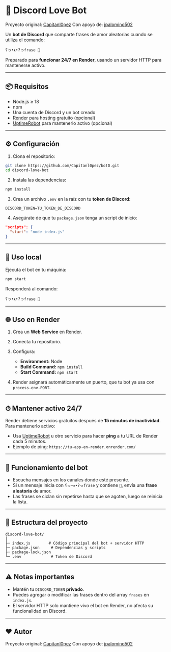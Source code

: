 # 💖 Discord Love Bot

Proyecto original: [Capitanl0pez](https://github.com/Capitanl0pez)
Con apoyo de: [jpalomino502](https://github.com/jpalomino502)

Un **bot de Discord** que comparte frases de amor aleatorias cuando se utiliza el comando:

```
ʕっ•ᴥ•ʔっfrase 💝
```

Preparado para **funcionar 24/7 en Render**, usando un servidor HTTP para mantenerse activo.

---

## 📦 Requisitos

* Node.js ≥ 18
* npm
* Una cuenta de Discord y un bot creado
* [Render](https://render.com/) para hosting gratuito (opcional)
* [UptimeRobot](https://uptimerobot.com/) para mantenerlo activo (opcional)

---

## ⚙️ Configuración

1. Clona el repositorio:

```bash
git clone https://github.com/Capitanl0pez/botD.git
cd discord-love-bot
```

2. Instala las dependencias:

```bash
npm install
```

3. Crea un archivo `.env` en la raíz con tu **token de Discord**:

```env
DISCORD_TOKEN=TU_TOKEN_DE_DISCORD
```

4. Asegúrate de que tu `package.json` tenga un script de inicio:

```json
"scripts": {
  "start": "node index.js"
}
```

---

## 🚀 Uso local

Ejecuta el bot en tu máquina:

```bash
npm start
```

Responderá al comando:

```
ʕっ•ᴥ•ʔっfrase 💝
```

---

## 🌐 Uso en Render

1. Crea un **Web Service** en Render.
2. Conecta tu repositorio.
3. Configura:

   * **Environment:** Node
   * **Build Command:** `npm install`
   * **Start Command:** `npm start`
4. Render asignará automáticamente un puerto, que tu bot ya usa con `process.env.PORT`.

---

## ⏱ Mantener activo 24/7

Render detiene servicios gratuitos después de **15 minutos de inactividad**. Para mantenerlo activo:

* Usa [UptimeRobot](https://uptimerobot.com/) u otro servicio para hacer **ping** a tu URL de Render cada 5 minutos.
* Ejemplo de ping: `https://tu-app-en-render.onrender.com/`

---

## 💬 Funcionamiento del bot

* Escucha mensajes en los canales donde esté presente.
* Si un mensaje inicia con `ʕっ•ᴥ•ʔっfrase` y contiene `💝`, envía una **frase aleatoria** de amor.
* Las frases se ciclan sin repetirse hasta que se agoten, luego se reinicia la lista.

---

## 📌 Estructura del proyecto

```
discord-love-bot/
│
├─ index.js        # Código principal del bot + servidor HTTP
├─ package.json     # Dependencias y scripts
├─ package-lock.json
└─ .env             # Token de Discord
```

---

## ⚠️ Notas importantes

* Mantén tu `DISCORD_TOKEN` **privado**.
* Puedes agregar o modificar las frases dentro del array `frases` en `index.js`.
* El servidor HTTP solo mantiene vivo el bot en Render, no afecta su funcionalidad en Discord.

---

## ❤️ Autor

Proyecto original: [Capitanl0pez](https://github.com/Capitanl0pez)
Con apoyo de: [jpalomino502](https://github.com/jpalomino502)
